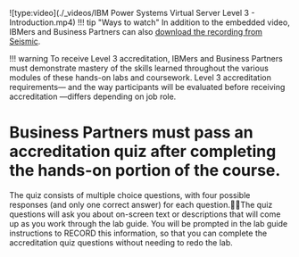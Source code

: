 ![type:video](./_videos/IBM Power Systems Virtual Server Level 3 - Introduction.mp4)
!!! tip "Ways to watch"
    In addition to the embedded video, IBMers and Business Partners can also <a href="https://ibm.seismic.com/Link/Content/DCGdHJ7DMdqHD8cV7Wp8f4Rg9Bgd" target="_blank">download the recording from Seismic</a>.

!!! warning
    To receive Level 3 accreditation, IBMers and Business Partners must demonstrate mastery of the skills learned throughout the various modules of these hands-on labs and coursework. Level 3 accreditation requirements— and the way participants will be evaluated before receiving accreditation —differs depending on job role.

#
# Business Partners must pass an accreditation quiz after completing the hands-on portion of the course.
The quiz consists of multiple choice questions, with four possible responses (and only one correct answer) for each question.The quiz questions will ask you about on-screen text or descriptions that will come up as you work through the lab guide. You will be prompted in the lab guide instructions to RECORD this information, so that you can complete the accreditation quiz questions without needing to redo the lab.
